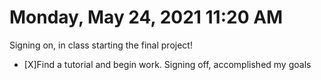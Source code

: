 # Monday, May 24, 2021 11:20 AM
Signing on, in class starting the final project!
- [X]Find a tutorial and begin work. 
Signing off, accomplished my goals
